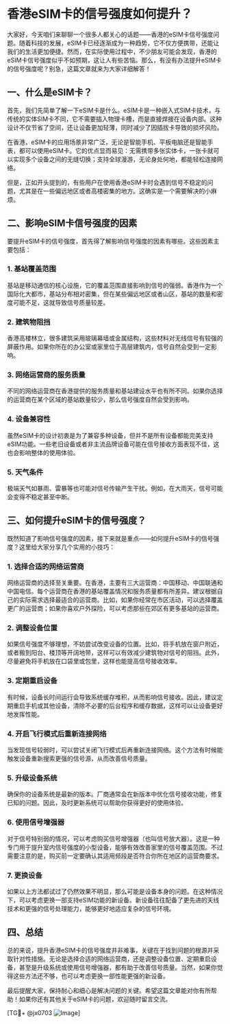 # 香港eSIM卡的信号强度如何提升？

大家好，今天咱们来聊聊一个很多人都关心的话题——香港的eSIM卡信号强度问题。随着科技的发展，eSIM卡已经逐渐成为一种趋势，它不仅方便携带，还能让我们的生活更加便捷。然而，在实际使用过程中，不少朋友可能会发现，香港的eSIM卡信号强度似乎不如预期，这让人有些苦恼。那么，有没有办法提升eSIM卡的信号强度呢？别急，这篇文章就来为大家详细解答！

## 一、什么是eSIM卡？

首先，我们先简单了解一下eSIM卡是什么。eSIM卡是一种嵌入式SIM卡技术，与传统的实体SIM卡不同，它不需要插入物理卡槽，而是直接焊接在设备内部。这种设计不仅节省了空间，还让设备更加轻薄，同时减少了因插拔卡导致的损坏风险。

在香港，eSIM卡的应用场景非常广泛，无论是智能手机、平板电脑还是智能手表，都可以使用eSIM卡。它的优点显而易见：无需携带多张实体卡，一张卡就可以实现多个设备之间的无缝切换；支持全球漫游，无论身处何地，都能轻松连接网络。

但是，正如开头提到的，有些用户在使用香港eSIM卡时会遇到信号不稳定的问题，尤其是在一些偏远地区或者高楼密集的地方。这确实是一个需要解决的小麻烦。

## 二、影响eSIM卡信号强度的因素

要提升eSIM卡的信号强度，首先得了解影响信号强度的因素有哪些。这些因素主要包括：

### 1. **基站覆盖范围**

基站是移动通信的核心设施，它的覆盖范围直接影响到信号的强弱。香港作为一个国际化大都市，基站分布相对密集，但在某些偏远地区或者山区，基站的数量和密度可能不足，这就导致信号质量较差。

### 2. **建筑物阻挡**

香港高楼林立，很多建筑采用玻璃幕墙或金属结构，这些材料对无线信号有较强的屏蔽作用。如果你所在的办公室或家里位于高层建筑内，信号自然会受到一定影响。

### 3. **网络运营商的服务质量**

不同的网络运营商在香港提供的服务质量和基站建设水平也有所不同。如果你选择的运营商在某个区域的基站数量较少，那么信号强度自然会受到影响。

### 4. **设备兼容性**

虽然eSIM卡的设计初衷是为了兼容多种设备，但并不是所有设备都能完美支持eSIM功能。一些老旧设备或者非主流品牌设备可能在信号接收方面表现不佳，这也会影响整体的使用体验。

### 5. **天气条件**

极端天气如暴雨、雷暴等也可能对信号传输产生干扰。例如，在大雨天，信号可能会变得不稳定甚至中断。

## 三、如何提升eSIM卡的信号强度？

既然知道了影响信号强度的因素，接下来就是重点——如何提升eSIM卡的信号强度？这里给大家分享几个实用的小技巧：

### 1. **选择合适的网络运营商**

网络运营商的选择至关重要。在香港，主要有三大运营商：中国移动、中国联通和中国电信。每个运营商在香港的基站覆盖情况和服务质量都有所差异。建议根据自己的实际需求选择最适合的运营商。比如，如果你经常在市区活动，可以选择覆盖更广的运营商；如果你喜欢户外探险，可以考虑那些在郊区有更多基站的运营商。

### 2. **调整设备位置**

如果信号强度不够理想，不妨尝试改变设备的位置。比如，将手机放在窗户附近，或者搬到阳台、楼顶等开阔地带，这样可以有效减少建筑物对信号的阻挡。此外，尽量避免将手机放在口袋里或包里，这样也能提高信号接收效率。

### 3. **定期重启设备**

有时候，设备长时间运行会导致系统缓存堆积，从而影响信号接收。因此，建议定期重启手机或其他设备，清除不必要的后台程序和缓存数据，这样可以让设备更好地发挥性能。

### 4. **开启飞行模式后重新连接网络**

当发现信号较弱时，可以尝试关闭飞行模式后再重新连接网络。这个方法有时候能触发设备重新搜索更强的信号源，从而改善信号质量。

### 5. **升级设备系统**

确保你的设备系统是最新的版本。厂商通常会在新版本中优化信号接收功能，修复已知的问题。因此，及时更新系统可以帮助你获得更好的使用体验。

### 6. **使用信号增强器**

对于信号特别弱的情况，可以考虑购买信号增强器（也叫信号放大器）。这是一种专门用于提升室内信号强度的小型设备，能够有效改善家里的信号覆盖范围。不过需要注意的是，购买前一定要确认其适用频段是否符合你所在地区的运营商要求。

### 7. **更换设备**

如果以上方法都试过了仍然效果不明显，那么可能是设备本身的问题。在这种情况下，可以考虑更换一部支持eSIM功能的新设备。新设备往往配备了更先进的天线技术和更强的信号处理能力，能够更好地适应复杂的信号环境。

## 四、总结

总的来说，提升香港eSIM卡的信号强度并非难事，关键在于找到问题的根源并采取针对性措施。无论是选择合适的网络运营商，还是调整设备位置、定期重启设备，甚至是升级系统或使用信号增强器，都有助于改善信号质量。当然，如果你觉得这些方法还不够，也可以考虑更换一部性能更强的新设备。

最后提醒大家，保持耐心和细心是解决问题的关键。希望这篇文章能对你有所帮助！如果你还有其他关于eSIM卡的问题，欢迎随时留言交流。

[TG💪+ @jx0703 ![Image](https://github.com/user-attachments/assets/dbca1d08-cadb-493c-b0ec-ad6f7a83f270)]